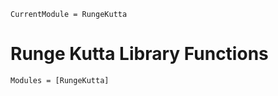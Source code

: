```@meta
CurrentModule = RungeKutta
```

# Runge Kutta Library Functions

```@autodocs
Modules = [RungeKutta]
```
